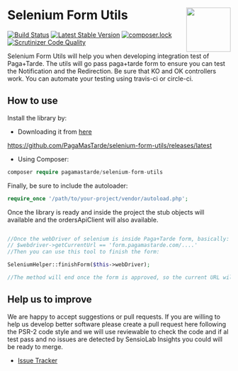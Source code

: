 # Selenium Form Utils <img src="https://pagamastarde.com/img/icons/logo.svg" width="100" align="right">

[![Build Status](https://travis-ci.org/PagaMasTarde/selenium-form-utils.svg?branch=master)](https://travis-ci.org/PagaMasTarde/selenium-form-utils)
[![Latest Stable Version](https://poser.pugx.org/pagamastarde/selenium-form-utils/v/stable)](https://packagist.org/packages/pagamastarde/selenium-form-utils)
[![composer.lock](https://poser.pugx.org/pagamastarde/selenium-form-utils/composerlock)](https://packagist.org/packages/pagamastarde/selenium-form-utils)
[![Scrutinizer Code Quality](https://scrutinizer-ci.com/g/PagaMasTarde/selenium-form-utils/badges/quality-score.png?b=master)](https://scrutinizer-ci.com/g/PagaMasTarde/selenium-form-utils/?branch=master)

Selenium Form Utils will help you when developing integration test of Paga+Tarde. The utils will go pass paga+tarde form to ensure you can test the Notification and the Redirection.
Be sure that KO and OK controllers work. You can automate your testing using travis-ci or circle-ci.

## How to use

Install the library by:

- Downloading it from [here](https://github.com/PagaMasTarde/selenium-form-utils/releases/latest)

https://github.com/PagaMasTarde/selenium-form-utils/releases/latest

- Using Composer:
```php
composer require pagamastarde/selenium-form-utils
```
Finally, be sure to include the autoloader:
```php
require_once '/path/to/your-project/vendor/autoload.php';
```

Once the library is ready and inside the project the stub objects will available and
the ordersApiClient will also available.

```php

//Once the webDriver of selenium is inside Paga+Tarde form, basically:
// $webdriver->getCurrentUrl == 'form.pagamastarde.com/....'
//Then you can use this tool to finish the form:

SeleniumHelper::finishForm($this->webDriver);

//The method will end once the form is approved, so the current URL will be OK_URL of the order
```

## Help us to improve

We are happy to accept suggestions or pull requests. If you are willing to help us develop better software
please create a pull request here following the PSR-2 code style and we will use reviewable to check
the code and if al test pass and no issues are detected by SensioLab Insights you could will be ready
to merge.

* [Issue Tracker](https://github.com/PagaMasTarde/selenium-form-utils/issues)
